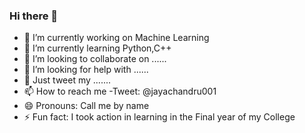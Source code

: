 ### Hi there 👋
- 🔭 I’m currently working on Machine Learning
- 🌱 I’m currently learning Python,C++
- 👯 I’m looking to collaborate on ......
- 🤔 I’m looking for help with ......
- 💬 Just tweet my .......
- 📫 How to reach me -Tweet: @jayachandru001 
- 😄 Pronouns: Call me by name
- ⚡ Fun fact: I took action in learning in the Final year of my College
<!--
**jayachandru001/jayachandru001** is a ✨ _special_ ✨ repository because its `README.md` (this file) appears on your GitHub profile.
-->
